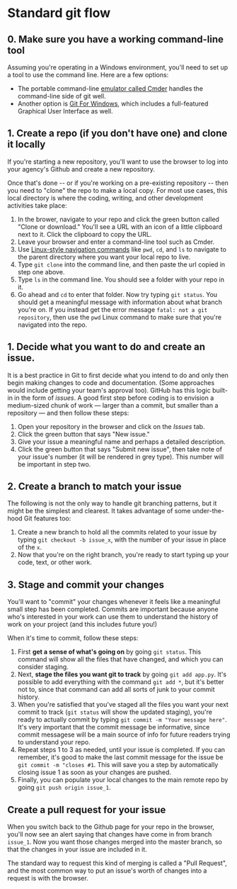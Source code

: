 # Standard git flow
## 0. Make sure you have a working command-line tool
Assuming you're operating in a Windows environment, you'll need to set up a tool to use the command line. Here are a few options:

- The portable command-line [emulator called Cmder](https://cmder.net/) handles the command-line side of git well. 
- Another option is [Git For Windows](https://gitforwindows.org/), which includes a full-featured Graphical User Interface as well. 
 
## 1. Create a repo (if you don't have one) and clone it locally
If you're starting a new repository, you'll want to use the browser to log into your agency's Github and create a new repository. 

Once that's done -- or if you're working on a pre-existing repository -- then you need to "clone" the repo to make a local copy. For most use cases, this local directory is where the coding, writing, and other development activities take place: 

1. In the brower, navigate to your repo and click the green button called "Clone or download." You'll see a URL with an icon of a little clipboard next to it. Click the clipboard to copy the URL.
2. Leave your browser and enter a command-line tool such as Cmder.
2. Use [Linux-style navigation commands](https://www.digitalocean.com/community/tutorials/basic-linux-navigation-and-file-management) like `pwd`, `cd`, and `ls` to navigate to the parent directory where you want your local repo to live.
3. Type `git clone` into the command line, and then paste the url copied in step one above. 
4. Type `ls` in the command line. You should see a folder with your repo in it. 
5. Go ahead and `cd` to enter that folder. Now try typing `git status`. You should get a meaningful message with information about what branch you're on. If you instead get the error message `fatal: not a git repository`, then use the `pwd` Linux command to make sure that you're navigated into the repo.  

## 1. Decide what you want to do and create an issue.
It is a best practice in Git to first decide what you intend to do and only then begin making changes to code and documentation. (Some approaches would include getting your team's approval too). GitHub has this logic built-in in the form of _issues_. A good first step before coding is to envision a medium-sized chunk of work — larger than a commit, but smaller than a repository — and then follow these steps: 

1. Open your repository in the browser and click on the _Issues_ tab. 
2. Click the green button that says "New issue."
3. Give your issue a meaningful name and perhaps a detailed description. 
4. Click the green button that says "Submit new issue", then take note of your issue's number (it will be rendered in grey type). This number will be important in step two.

## 2. Create a branch to match your issue
The following is not the only way to handle git branching patterns, but it might be the simplest and clearest. It takes advantage of some under-the-hood Git features too: 


1. Create a new branch to hold all the commits related to your issue by typing `git checkout -b issue_x`, with the number of your issue in place of the `x`. 
2. Now that you're on the right branch, you're ready to start typing up your code, text, or other work. 

## 3. Stage and commit your changes 
You'll want to "commit" your changes whenever it feels like a meaningful small step has been completed. Commits are important because anyone who's interested in your work can use them to understand the history of work on your project (and this includes future you!)

When it's time to commit, follow these steps:

1. First **get a sense of what's going on** by going `git status`. This command will show all the files that have changed, and which you can consider staging. 
2. Next, **stage the files you want git to track** by going `git add app.py`. It's possible to add everything with the command `git add *`, but it's better not to, since that command can add all sorts of junk to your commit history. 
3. When you're satisfied that you've staged all the files you want your next commit to track (`git status` will show the updated staging), you're ready to actually commit by typing `git commit -m "Your message here"`. It's very important that the commit message be informative, since commit messagese will be a main source of info for future readers trying to understand your repo. 
4. Repeat steps 1 to 3 as needed, until your issue is completed. If you can remember, it's good to make the last commit message for the issue be `git commit -m "closes #1`. This will save you a step by automatically closing issue 1 as soon as your changes are pushed. 
5. Finally, you can populate your local changes to the main remote repo by going `git push origin issue_1`.

## Create a pull request for your issue  
When you switch back to the Github page for your repo in the browser, you'll now see an alert saying that changes have come in from branch `issue_1`. Now you want those changes merged into the master branch, so that the changes in your issue are included in it. 

The standard way to request this kind of merging is called a "Pull Request", and the most common way to put an issue's worth of changes into a request is with the browser. 
